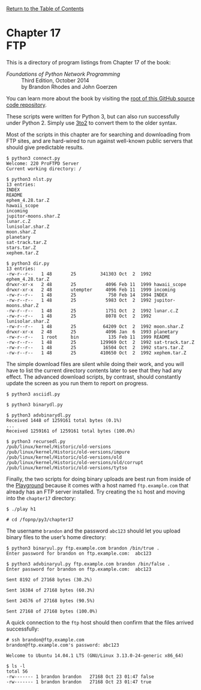 [Return to the Table of Contents](https://github.com/brandon-rhodes/fopnp#readme)

# Chapter 17<br>FTP

This is a directory of program listings from Chapter 17 of the book:

<dl>
<dt><i>Foundations of Python Network Programming</i></dt>
<dd>
Third Edition, October 2014<br>
by Brandon Rhodes and John Goerzen
</dd>
</dl>

You can learn more about the book by visiting the
[root of this GitHub source code repository](https://github.com/brandon-rhodes/fopnp#readme).

These scripts were written for Python 3, but can also run successfully
under Python 2.  Simply use [3to2](https://pypi.python.org/pypi/3to2) to
convert them to the older syntax.

Most of the scripts in this chapter are for searching and downloading
from FTP sites, and are hard-wired to run against well-known public
servers that should give predictable results.

```
$ python3 connect.py
Welcome: 220 ProFTPD Server
Current working directory: /
```

```
$ python3 nlst.py
13 entries:
INDEX
README
ephem_4.28.tar.Z
hawaii_scope
incoming
jupitor-moons.shar.Z
lunar.c.Z
lunisolar.shar.Z
moon.shar.Z
planetary
sat-track.tar.Z
stars.tar.Z
xephem.tar.Z
```

```
$ python3 dir.py
13 entries:
-rw-r--r--   1 48       25         341303 Oct  2  1992 ephem_4.28.tar.Z
drwxr-xr-x   2 48       25           4096 Feb 11  1999 hawaii_scope
drwxr-xr-x   2 48       utempter     4096 Feb 11  1999 incoming
-rw-r--r--   1 48       25            750 Feb 14  1994 INDEX
-rw-r--r--   1 48       25           5983 Oct  2  1992 jupitor-moons.shar.Z
-rw-r--r--   1 48       25           1751 Oct  2  1992 lunar.c.Z
-rw-r--r--   1 48       25           8078 Oct  2  1992 lunisolar.shar.Z
-rw-r--r--   1 48       25          64209 Oct  2  1992 moon.shar.Z
drwxr-xr-x   2 48       25           4096 Jan  6  1993 planetary
-rw-r--r--   1 root     bin           135 Feb 11  1999 README
-rw-r--r--   1 48       25         129969 Oct  2  1992 sat-track.tar.Z
-rw-r--r--   1 48       25          16504 Oct  2  1992 stars.tar.Z
-rw-r--r--   1 48       25         410650 Oct  2  1992 xephem.tar.Z
```

The simple download files are silent while doing their work, and you
will have to list the current directory contents later to see that they
had any effect.  The advanced download scripts, by contrast, should
constantly update the screen as you run them to report on progress.

```
$ python3 asciidl.py
```

```
$ python3 binarydl.py
```

```
$ python3 advbinarydl.py
Received 1448 of 1259161 total bytes (0.1%)
...
Received 1259161 of 1259161 total bytes (100.0%)
```

```
$ python3 recursedl.py
/pub/linux/kernel/Historic/old-versions
/pub/linux/kernel/Historic/old-versions/impure
/pub/linux/kernel/Historic/old-versions/old
/pub/linux/kernel/Historic/old-versions/old/corrupt
/pub/linux/kernel/Historic/old-versions/tytso
```

Finally, the two scripts for doing binary uploads are best run from
inside of the [Playground](../../playground#readme) because it comes
with a host named `ftp.example.com` that already has an FTP server
installed.  Try creating the `h1` host and moving into the `chapter17`
directory:

    $ ./play h1

    # cd /fopnp/py3/chapter17

The username `brandon` and the password `abc123` should let you upload
binary files to the user’s home directory:

```
$ python3 binaryul.py ftp.example.com brandon /bin/true .
Enter password for brandon on ftp.example.com:  abc123
```

```
$ python3 advbinaryul.py ftp.example.com brandon /bin/false .
Enter password for brandon on ftp.example.com:  abc123
Sent 8192 of 27168 bytes (30.2%)
Sent 16384 of 27168 bytes (60.3%)
Sent 24576 of 27168 bytes (90.5%)
Sent 27168 of 27168 bytes (100.0%)
```

A quick connection to the `ftp` host should then confirm that the files
arrived successfully:

    # ssh brandon@ftp.example.com
    brandon@ftp.example.com's password: abc123

    Welcome to Ubuntu 14.04.1 LTS (GNU/Linux 3.13.0-24-generic x86_64)

    $ ls -l
    total 56
    -rw------- 1 brandon brandon   27168 Oct 23 01:47 false
    -rw------- 1 brandon brandon   27168 Oct 23 01:47 true
